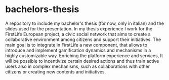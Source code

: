 # bachelors-thesis
A repository to include my bachelor's thesis (for now, only in italian) and the slides used for the presentation.
In my thesis experience I work for the FirstLife European project, a civic social network that aims to create a collaborative environment among citizens and support their initiatives. The main goal is to integrate in FirstLife a new component, that allows to introduce and implement gamification dynamics and mechanisms in a highly customizable way. Enriching the platform experience and services, It will be possible to incentivize certain desired actions and thus train active users also in complex mechanisms, such as collaborations with other citizens or creating new contents and initiatives.
